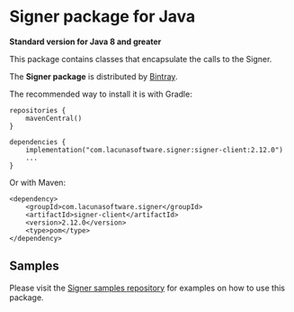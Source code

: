 Signer package for Java
====================================
**Standard version for Java 8 and greater**

This package contains classes that encapsulate the calls to the Signer.

The **Signer package** is distributed by [Bintray](https://bintray.com/lacunasoftware/maven/signer-client).

The recommended way to install it is with Gradle:

    repositories {
        mavenCentral()
    }

    dependencies {
        implementation("com.lacunasoftware.signer:signer-client:2.12.0")
        ...
    }

Or with Maven:

    <dependency>
        <groupId>com.lacunasoftware.signer</groupId>
        <artifactId>signer-client</artifactId>
        <version>2.12.0</version>
        <type>pom</type>
    </dependency>


Samples
-------

Please visit the [Signer samples repository](https://github.com/LacunaSoftware/SignerSamples/tree/master/java)
for examples on how to use this package.
